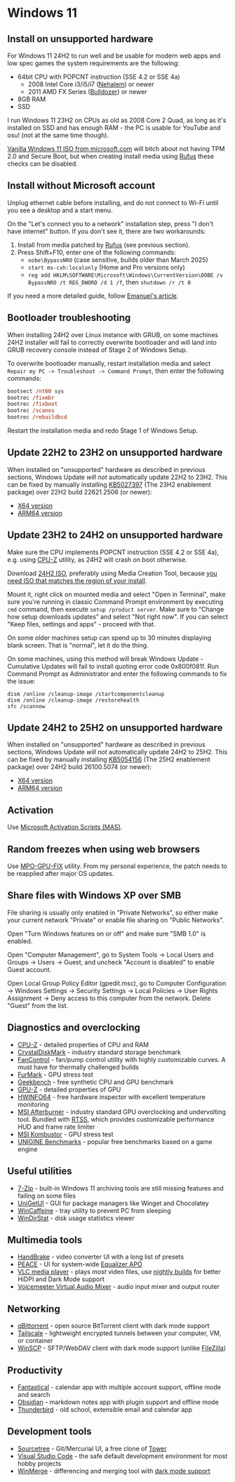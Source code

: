 # Windows 11

## Install on unsupported hardware

For Windows 11 24H2 to run well and be usable for modern web apps and low spec games the system requirements are the following:

- 64bit CPU with POPCNT instruction (SSE 4.2 or SSE 4a)
  - 2008 Intel Core i3/i5/i7 ([Nehalem](https://en.wikipedia.org/wiki/Nehalem_(microarchitecture))) or newer
  - 2011 AMD FX Series ([Bulldozer](https://en.wikipedia.org/wiki/Bulldozer_(microarchitecture))) or newer
- 8GB RAM
- SSD

I run Windows 11 23H2 on CPUs as old as 2008 Core 2 Quad, as long as it's installed on SSD and has enough RAM - the PC is usable for YouTube and osu! (not at the same time though).

[Vanilla Windows 11 ISO from microsoft.com](https://www.microsoft.com/en-us/software-download/windows11/) will bitch about not having TPM 2.0 and Secure Boot, but when creating install media using [Rufus](https://rufus.ie/en/) these checks can be disabled.

## Install without Microsoft account

Unplug ethernet cable before installing, and do not connect to Wi-Fi until you see a desktop and a start menu.

On the "Let's connect you to a network" installation step, press "I don't have internet" button. If you don't see it, there are two workarounds:

1. Install from media patched by [Rufus](https://rufus.ie/en/) (see previous section).
2. Press Shift+F10, enter one of the following commands:
   - `oobe\BypassNRO` (case sensitive, builds older than March 2025)
   - `start ms-cxh:localonly` (Home and Pro versions only)
   - `reg add HKLM\SOFTWARE\Microsoft\Windows\CurrentVersion\OOBE /v BypassNRO /t REG_DWORD /d 1 /f`, then `shutdown /r /t 0`

If you need a more detailed guide, follow [Emanuel's article](https://itstechbased.com/new-windows-11-25h2-update-blocks-microsoft-account-bypass-new-methods/).

## Bootloader troubleshooting

When installing 24H2 over Linux instance with GRUB, on some machines 24H2 installer will fail to correctly overwrite bootloader and will land into GRUB recovery console instead of Stage 2 of Windows Setup.

To overwrite bootloader manually, restart installation media and select `Repair my PC -> Troubleshoot -> Command Prompt`, then enter the following commands:

```ps
bootsect /nt60 sys
bootrec /fixmbr
bootrec /fixboot
bootrec /scanos
bootrec /rebuildbcd
```

Restart the installation media and redo Stage 1 of Windows Setup.

## Update 22H2 to 23H2 on unsupported hardware

When installed on "unsupported" hardware as described in previous sections, Windows Update _will not_ automatically update 22H2 to 23H2. This can be fixed by manually installing [KB5027397](https://support.microsoft.com/en-us/topic/kb5027397-feature-update-to-windows-11-version-23h2-by-using-an-enablement-package-b9e76726-3c94-40de-b40b-99decba3db9d) (The 23H2 enablement package) over 22H2 build 22621.2506 (or newer):

- [X64 version](https://catalog.sf.dl.delivery.mp.microsoft.com/filestreamingservice/files/caa3ff4a-6420-4341-aeae-33b2d7f463be/public/windows11.0-kb5027397-x64_3a9c368e239bb928c32a790cf1663338d2cad472.msu)
- [ARM64 version](https://catalog.sf.dl.delivery.mp.microsoft.com/filestreamingservice/files/c29dd4ea-7f6a-4636-a991-29ba8ae70658/public/windows11.0-kb5027397-arm64_bacb74fba9077a5b7ae2f74a3ebb0b506f9708f3.msu)

## Update 23H2 to 24H2 on unsupported hardware

Make sure the CPU implements POPCNT instruction (SSE 4.2 or SSE 4a), e.g. using [CPU-Z](https://www.cpuid.com/softwares/cpu-z.html) utility, as 24H2 will crash on boot otherwise.

Download [24H2 ISO](https://www.microsoft.com/en-us/software-download/windows11), preferably using Media Creation Tool, because [you need ISO that matches the region of your install](https://www.winhelponline.com/blog/keep-personal-files-and-apps-grayed-out-setup/).

Mount it, right click on mounted media and select "Open in Terminal", make sure you're running in classic Command Prompt environment by executing `cmd` command, then execute `setup /product server`. Make sure to “Change how setup downloads updates” and select "Not right now". If you can select "Keep files, settings and apps" - proceed with that.

On some older machines setup can spend up to 30 minutes displaying blank screen. That is "normal", let it do the thing.

On some machines, using this method will break Windows Update - Cumulative Updates will fail to install quoting error code 0x800f081f. Run Command Prompt as Administrator and enter the following commands to fix the issue:

```shell
dism /online /cleanup-image /startcomponentcleanup
dism /online /cleanup-image /restorehealth
sfc /scannow
```

## Update 24H2 to 25H2 on unsupported hardware

When installed on "unsupported" hardware as described in previous sections, Windows Update _will not_ automatically update 24H2 to 25H2. This can be fixed by manually installing [KB5054156](https://support.microsoft.com/en-us/topic/kb5054156-feature-update-to-windows-11-version-25h2-by-using-an-enablement-package-4d307e2d-3028-4323-bb46-552cff491643) (The 25H2 enablement package) over 24H2 build 26100.5074 (or newer):

- [X64 version](https://catalog.sf.dl.delivery.mp.microsoft.com/filestreamingservice/files/fa84cc49-18b2-4c26-b389-90c96e6ae0d2/public/windows11.0-kb5054156-x64_a0c1638cbcf4cf33dbe9a5bef69db374b4786974.msu)
- [ARM64 version](https://catalog.sf.dl.delivery.mp.microsoft.com/filestreamingservice/files/78b265e5-83a8-4e0a-9060-efbe0bac5bde/public/windows11.0-kb5054156-arm64_3d5c91aaeb08a87e0717f263ad4a61186746e465.msu)

## Activation

Use [Microsoft Activation Scripts (MAS)](https://github.com/massgravel/Microsoft-Activation-Scripts).

## Random freezes when using web browsers

Use [MPO-GPU-FIX](https://github.com/RedDot-3ND7355/MPO-GPU-FIX) utility. From my personal experience, the patch needs to be reapplied after major OS updates.

## Share files with Windows XP over SMB

File sharing is usually only enabled in "Private Networks", so either make your current network "Private" or enable file sharing on "Public Networks".

Open "Turn Windows features on or off" and make sure "SMB 1.0" is enabled.

Open "Computer Management", go to System Tools -> Local Users and Groups -> Users -> Guest, and uncheck "Account is disabled" to enable Guest account.

Open Local Group Policy Editor (gpedit.msc), go to Computer Configuration -> Windows Settings -> Security Settings -> Local Policies -> User Rights Assignment -> Deny access to this computer from the network. Delete "Guest" from the list.

## Diagnostics and overclocking

- [CPU-Z](https://www.cpuid.com/softwares/cpu-z.html) - detailed properties of CPU and RAM
- [CrystalDiskMark](https://crystalmark.info/en/) - industry standard storage benchmark
- [FanControl](https://getfancontrol.com/) - fan/pump control utility with highly customizable curves. A must have for thermally challenged builds
- [FurMark](https://geeks3d.com/furmark/) - GPU stress test
- [Geekbench](https://www.geekbench.com/) - free synthetic CPU and GPU benchmark
- [GPU-Z](https://www.techpowerup.com/download/techpowerup-gpu-z/) - detailed properties of GPU
- [HWINFO64](https://www.hwinfo.com/download/) - free hardware inspector with excellent temperature monitoring
- [MSI Afterburner](https://www.msi.com/Landing/afterburner/graphics-cards) - industry standard GPU overclocking and undervolting tool. Bundled with [RTSS](https://www.guru3d.com/download/rtss-rivatuner-statistics-server-download/), which provides customizable performance HUD and frame rate limiter
- [MSI Kombustor](https://www.geeks3d.com/furmark/kombustor/downloads/) - GPU stress test
- [UNIGINE Benchmarks](https://benchmark.unigine.com/) - popular free benchmarks based on a game engine

## Useful utilities

- [7-Zip](https://www.7-zip.org/) - built-in Windows 11 archiving tools are still missing features and failing on some files
- [UniGetUI](https://www.marticliment.com/unigetui/) - GUI for package managers like Winget and Chocolatey
- [WinCaffeine](https://wincaffeine.jonaskohl.de/) - tray utility to prevent PC from sleeping
- [WinDirStat](https://windirstat.net/) - disk usage statistics viewer

## Multimedia tools

- [HandBrake](https://handbrake.fr/features.php) - video converter UI with a long list of presets
- [PEACE](https://sourceforge.net/projects/peace-equalizer-apo-extension/) - UI for system-wide [Equalizer APO](https://sourceforge.net/projects/equalizerapo)
- [VLC media player](https://www.videolan.org/vlc/) - plays _most_ video files, use [nightly builds](https://nightlies.videolan.org/) for better HiDPI and Dark Mode support
- [Voicemeeter Virtual Audio Mixer](https://vb-audio.com/Voicemeeter/index.htm) - audio input mixer and output router

## Networking

- [qBittorrent](https://www.qbittorrent.org/) - open source BitTorrent client with dark mode support
- [Tailscale](https://tailscale.com/) - lightweight encrypted tunnels between your computer, VM, or container
- [WinSCP](https://winscp.net/eng/index.php) - SFTP/WebDAV client with dark mode support (unlike [FileZilla](https://filezilla-project.org/))

## Productivity

- [Fantastical](https://flexibits.com/fantastical) - calendar app with multiple account support, offline mode and search
- [Obsidian](https://obsidian.md/) - markdown notes app with plugin support and offline mode
- [Thunderbird](https://www.thunderbird.net/en-US/) - old school, extensible email and calendar app

## Development tools

- [Sourcetree](https://www.sourcetreeapp.com/) - Git/Mercurial UI, a free clone of [Tower](https://www.git-tower.com/windows)
- [Visual Studio Code](https://code.visualstudio.com/) - the safe default development environment for most hobby projects
- [WinMerge](https://winmerge.org/) - differencing and merging tool with [dark mode support](https://github.com/rkodey/winmerge-visual-studio-dark)
